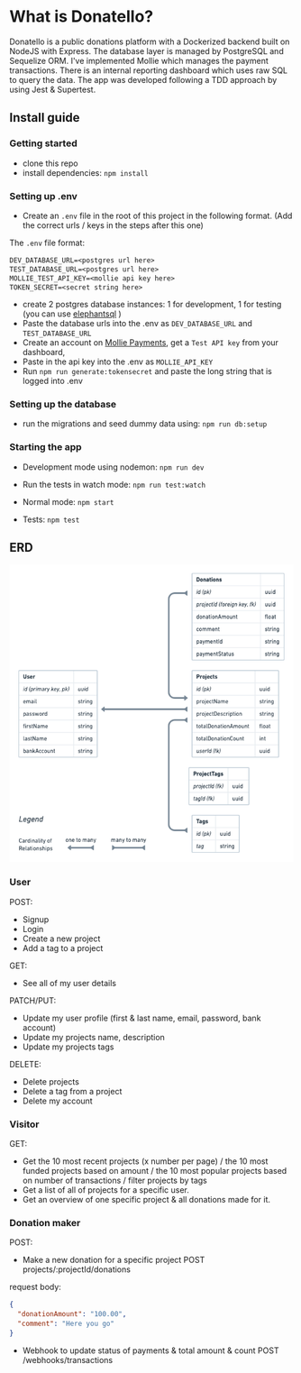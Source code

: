 # What is Donatello?

Donatello is a public donations platform with a Dockerized backend built on NodeJS with Express. The database layer is managed by PostgreSQL and Sequelize ORM. I've implemented Mollie which manages the payment transactions. There is an internal reporting dashboard which uses raw SQL to query the data. The app was developed following a TDD approach by using Jest & Supertest.

## Install guide

### Getting started

- clone this repo
- install dependencies: `npm install`

### Setting up .env

- Create an `.env` file in the root of this project in the following format. (Add the correct urls / keys in the steps after this one)

The `.env` file format:

```text
DEV_DATABASE_URL=<postgres url here>
TEST_DATABASE_URL=<postgres url here>
MOLLIE_TEST_API_KEY=<mollie api key here>
TOKEN_SECRET=<secret string here>
```

- create 2 postgres database instances: 1 for development, 1 for testing (you can use [elephantsql](https://customer.elephantsql.com/) )
- Paste the database urls into the .env as `DEV_DATABASE_URL` and `TEST_DATABASE_URL`
- Create an account on [Mollie Payments](https://www.mollie.com/), get a `Test API key` from your dashboard,
- Paste in the api key into the .env as `MOLLIE_API_KEY`
- Run `npm run generate:tokensecret` and paste the long string that is logged into .env

### Setting up the database

- run the migrations and seed dummy data using: `npm run db:setup`

### Starting the app

- Development mode using nodemon: `npm run dev`
- Run the tests in watch mode: `npm run test:watch`

- Normal mode: `npm start`
- Tests: `npm test`

## ERD

![ERD](./images/erd.png)

### User

POST:

- Signup
- Login
- Create a new project
- Add a tag to a project

GET:

- See all of my user details

PATCH/PUT:

- Update my user profile (first & last name, email, password, bank account)
- Update my projects name, description
- Update my projects tags

DELETE:

- Delete projects
- Delete a tag from a project
- Delete my account

### Visitor

GET:

- Get the 10 most recent projects (x number per page) / the 10 most funded projects based on amount / the 10 most popular projects based on number of transactions / filter projects by tags
- Get a list of all of projects for a specific user.
- Get an overview of one specific project & all donations made for it.

### Donation maker

POST:

- Make a new donation for a specific project POST projects/:projectId/donations

request body:

```json
{
  "donationAmount": "100.00",
  "comment": "Here you go"
}
```

- Webhook to update status of payments & total amount & count POST /webhooks/transactions
